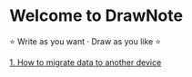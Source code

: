 # Welcome to DrawNote

⭐ Write as you want ‧ Draw as you like ⭐

[1. How to migrate data to another device](https://1993hzw.github.io/dragonnest/drawnote/help/migrate_data)
